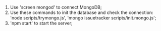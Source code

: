 1. Use 'screen mongod' to connect MongoDB;
2. Use these commands to init the database and check the connection: 'node scripts/trymongo.js', 'mongo issuetracker scripts/init.mongo.js';
3. 'npm start' to start the server;
